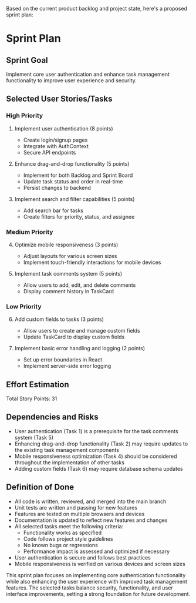Based on the current product backlog and project state, here's a proposed sprint plan:

# Sprint Plan

## Sprint Goal
Implement core user authentication and enhance task management functionality to improve user experience and security.

## Selected User Stories/Tasks

### High Priority
1. Implement user authentication (8 points)
   - Create login/signup pages
   - Integrate with AuthContext
   - Secure API endpoints

2. Enhance drag-and-drop functionality (5 points)
   - Implement for both Backlog and Sprint Board
   - Update task status and order in real-time
   - Persist changes to backend

3. Implement search and filter capabilities (5 points)
   - Add search bar for tasks
   - Create filters for priority, status, and assignee

### Medium Priority
4. Optimize mobile responsiveness (3 points)
   - Adjust layouts for various screen sizes
   - Implement touch-friendly interactions for mobile devices

5. Implement task comments system (5 points)
   - Allow users to add, edit, and delete comments
   - Display comment history in TaskCard

### Low Priority
6. Add custom fields to tasks (3 points)
   - Allow users to create and manage custom fields
   - Update TaskCard to display custom fields

7. Implement basic error handling and logging (2 points)
   - Set up error boundaries in React
   - Implement server-side error logging

## Effort Estimation
Total Story Points: 31

## Dependencies and Risks
- User authentication (Task 1) is a prerequisite for the task comments system (Task 5)
- Enhancing drag-and-drop functionality (Task 2) may require updates to the existing task management components
- Mobile responsiveness optimization (Task 4) should be considered throughout the implementation of other tasks
- Adding custom fields (Task 6) may require database schema updates

## Definition of Done
- All code is written, reviewed, and merged into the main branch
- Unit tests are written and passing for new features
- Features are tested on multiple browsers and devices
- Documentation is updated to reflect new features and changes
- All selected tasks meet the following criteria:
  - Functionality works as specified
  - Code follows project style guidelines
  - No known bugs or regressions
  - Performance impact is assessed and optimized if necessary
- User authentication is secure and follows best practices
- Mobile responsiveness is verified on various devices and screen sizes

This sprint plan focuses on implementing core authentication functionality while also enhancing the user experience with improved task management features. The selected tasks balance security, functionality, and user interface improvements, setting a strong foundation for future development.